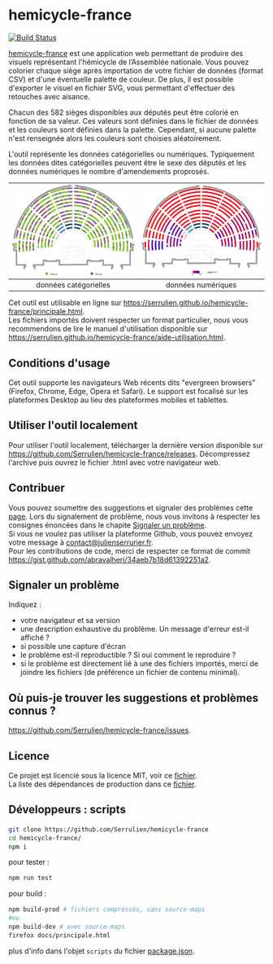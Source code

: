 # hemicycle-france

[![Build Status](https://travis-ci.org/Serrulien/hemicycle-france.svg?branch=master)](https://travis-ci.org/Serrulien/hemicycle-france)

[hemicycle-france][hemicycle-france-online] est une application web permettant de produire des visuels représentant l'hémicycle de l’Assemblée nationale. Vous pouvez colorier chaque siège après importation de votre fichier de données (format CSV) et d'une éventuelle palette de couleur. De plus, il est possible d'exporter le visuel en fichier SVG, vous permettant d'effectuer des retouches avec aisance.

Chacun des 582 sièges disponibles aux députés peut être colorié en fonction de sa valeur. Ces valeurs sont définies dans le fichier de données et les couleurs sont définies dans la palette. Cependant, si aucune palette n'est renseignée alors les couleurs sont choisies aléatoirement.

L'outil représente les données catégorielles ou numériques. Typiquement les données dites catégorielles peuvent être le sexe des députés et les données numériques le nombre d'amendements proprosés.

| ![](./docs/imgs/exemple-categorie-v1_0_0.png) | ![](./docs/imgs/exemple-numerique-v1_0_0.png) 
|:--:|:--:|
| données catégorielles  | données numériques |

Cet outil est utilisable en ligne sur https://serrulien.github.io/hemicycle-france/principale.html.  
Les fichiers importés doivent respecter un format particulier, nous vous recommendons de lire le manuel d'utilisation disponible sur https://serrulien.github.io/hemicycle-france/aide-utilisation.html.

## Conditions d'usage
Cet outil supporte les navigateurs Web récents dits "evergreen browsers" (Firefox, Chrome, Edge, Opera et Safari). Le support est focalisé sur les plateformes Desktop au lieu des plateformes mobiles et tablettes.

## Utiliser l'outil localement
Pour utiliser l'outil localement, télécharger la dernière version disponible sur https://github.com/Serrulien/hemicycle-france/releases. Décompressez l'archive puis ouvrez le fichier .html avec votre navigateur web.

## Contribuer
Vous pouvez soumettre des suggestions et signaler des problèmes cette [page](https://github.com/Serrulien/hemicycle-france/issues). Lors du signalement de problème, nous vous invitons à respecter les consignes énoncées dans le chapite [Signaler un problème](#signaler-un-problème).  
Si vous ne voulez pas utiliser la plateforme Github, vous pouvez envoyez votre message à [contact@julienserrurier.fr](mailto:contact@julienserrurier.fr?subject=[GitHub]%20hemicycle%20france).  
Pour les contributions de code, merci de respecter ce format de commit https://gist.github.com/abravalheri/34aeb7b18d61392251a2.

## Signaler un problème
Indiquez :
- votre navigateur et sa version
- une description exhaustive du problème. Un message d'erreur est-il affiché ?
- si possible une capture d'écran
- le problème est-il reproductible ? Si oui comment le reproduire ?
- si le problème est directement lié à une des fichiers importés, merci de joindre les fichiers (de préférence un fichier de contenu minimal).

## Où puis-je trouver les suggestions et problèmes connus ?
https://github.com/Serrulien/hemicycle-france/issues.

## Licence
Ce projet est licencié sous la licence MIT, voir ce [fichier](./LICENSE).  
La liste des dépendances de production dans ce [fichier](./DEPENDENCIES.md).

## Développeurs : scripts
```bash
git clone https://github.com/Serrulien/hemicycle-france
cd hemicycle-france/
npm i
```

pour tester : 
```bash
npm run test
```

pour build :
```bash
npm build-prod # fichiers compréssés, sans source-maps
#ou
npm build-dev # avec source-maps
firefox docs/principale.html
```

plus d'info dans l'objet `scripts` du fichier [package.json](./package.json).

[hemicycle-france-online]: https://serrulien.github.io/hemicycle-france/principale.html
[hemicycle-france-github]: https://github.com/Serrulien/hemicycle-france
